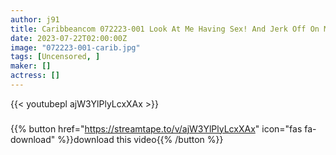 ```yaml
---
author: j91
title: Caribbeancom 072223-001 Look At Me Having Sex! And Jerk Off On My Face! 14 Sanae Hosoda
date: 2023-07-22T02:00:00Z
image: "072223-001-carib.jpg"
tags: [Uncensored, ]
maker: []
actress: []
---
```



{{< youtubepl ajW3YlPlyLcxXAx >}}
###

{{% button href="https://streamtape.to/v/ajW3YlPlyLcxXAx" icon="fas fa-download" %}}download this video{{% /button %}}

